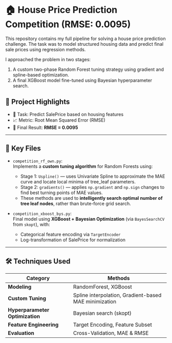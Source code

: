 # 🏠 House Price Prediction Competition (RMSE: 0.0095)

This repository contains my full pipeline for solving a house price prediction challenge. The task was to model structured housing data and predict final sale prices using regression methods.

I approached the problem in two stages:
1. A custom two-phase Random Forest tuning strategy using gradient and spline-based optimization.
2. A final XGBoost model fine-tuned using Bayesian hyperparameter search.

## 🧠 Project Highlights

- 🎯 Task: Predict SalePrice based on housing features
- 📈 Metric: Root Mean Squared Error (RMSE)
- 🧮 Final Result: **RMSE = 0.0095**

---

## 📂 Key Files

- `competition_rf_own.py`:  
  Implements a **custom tuning algorithm** for Random Forests using:
  - Stage 1: `Uspline()` — uses Univariate Spline to approximate the MAE curve and locate local minima of tree_leaf parameters.
  - Stage 2: `gradients()` — applies `np.gradient` and `np.sign` changes to find best turning points of MAE values.
  - These methods are used to **intelligently search optimal number of tree leaf nodes**, rather than brute-force grid search.

- `competition_xboost_bys.py`:  
  Final model using **XGBoost + Bayesian Optimization** (via `BayesSearchCV` from `skopt`), with:
  - Categorical feature encoding via `TargetEncoder`
  - Log-transformation of SalePrice for normalization


---

## 🛠️ Techniques Used

| Category | Methods |
|---------|---------|
| **Modeling** | RandomForest, XGBoost |
| **Custom Tuning** | Spline interpolation, Gradient-based MAE minimization |
| **Hyperparameter Optimization** | Bayesian search (skopt) |
| **Feature Engineering** | Target Encoding, Feature Subset |
| **Evaluation** | Cross-Validation, MAE & RMSE |

